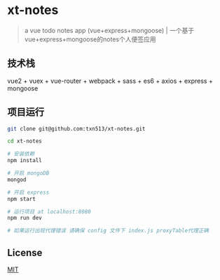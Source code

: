 # xt-notes

> a vue todo notes app (vue+express+mongoose) | 一个基于vue+express+mongoose的notes个人便签应用

## 技术栈

vue2 + vuex + vue-router + webpack + sass + es6 + axios + express + mongoose

## 项目运行


```bash
git clone git@github.com:txn513/xt-notes.git

cd xt-notes

# 安装依赖
npm install

# 开启 mongoDB
mongod

# 开启 express
npm start

# 运行项目 at localhost:8080
npm run dev

# 如果运行出现代理错误 请确保 config 文件下 index.js proxyTable代理正确

```


## License

[MIT](https://opensource.org/licenses/MIT)
